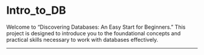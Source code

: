 # Intro_to_DB 

Welcome to “Discovering Databases: An Easy Start for Beginners.” This project is designed to introduce you to the foundational concepts and practical skills necessary to work with databases effectively.

---